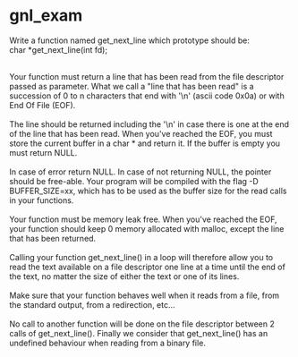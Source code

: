# gnl_exam
Write a function named get_next_line which prototype should be: </br>
char *get_next_line(int fd);</br>

</br>
Your function must return a line that has been read from the file descriptor passed as parameter. What we call a "line that has been read" is a succession of 0 to n characters that end with '\n' (ascii code 0x0a) or with End Of File (EOF).</br>
</br>
The line should be returned including the '\n' in case there is one at the end of the line that has been read. When you've reached the EOF, you must store the current buffer in a char * and return it. If the buffer is empty you must return NULL.</br>
</br>
In case of error return NULL. In case of not returning NULL, the pointer should be free-able. Your program will be compiled with the flag -D BUFFER_SIZE=xx, which has to be used as the buffer size for the read calls in your functions.</br>
</br>
Your function must be memory leak free. When you've reached the EOF, your function should keep 0 memory allocated with malloc, except the line that has been returned.</br>
</br>
Calling your function get_next_line() in a loop will therefore allow you to read the text available on a file descriptor one line at a time until the end of the text, no matter the size of either the text or one of its lines.</br>
</br>
Make sure that your function behaves well when it reads from a file, from the standard output, from a redirection, etc...</br>
</br>
No call to another function will be done on the file descriptor between 2 calls of get_next_line(). Finally we consider that get_next_line() has an undefined behaviour when reading from a binary file.</br>
